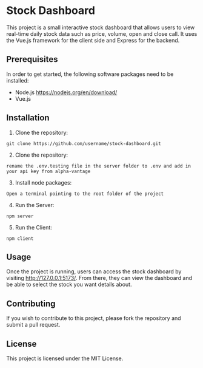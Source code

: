 # Stock Dashboard

This project is a small interactive stock dashboard that allows users to view real-time daily stock data such as price, volume, open and close call. It uses the Vue.js framework for the client side and Express for the backend.

## Prerequisites

In order to get started, the following software packages need to be installed:

* Node.js https://nodejs.org/en/download/
* Vue.js 

## Installation

1. Clone the repository:

```
git clone https://github.com/username/stock-dashboard.git
```

2. Clone the repository:

```
rename the .env.testing file in the server folder to .env and add in your api key from alpha-vantage
```

3. Install node packages:

```
Open a terminal pointing to the root folder of the project
```

4. Run the Server:

```
npm server
```

5. Run the Client:

```
npm client
```

## Usage

Once the project is running, users can access the stock dashboard by visiting http://127.0.0.1:5173/. From there, they can view the dashboard and be able to select the stock you want details about.

## Contributing

If you wish to contribute to this project, please fork the repository and submit a pull request.

## License

This project is licensed under the MIT License.
